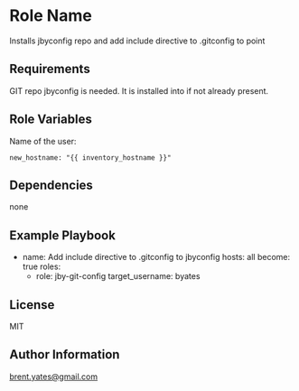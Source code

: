 Role Name
=========

Installs jbyconfig repo and add include directive to <user>.gitconfig to
point

Requirements
------------

GIT repo jbyconfig is needed. It is installed into <home>if not already present.

Role Variables
--------------

Name of the user:

    new_hostname: "{{ inventory_hostname }}"

Dependencies
------------

none

Example Playbook
----------------

- name: Add include directive to .gitconfig to jbyconfig
  hosts: all
  become: true
  roles:
  - role: jby-git-config
    target_username: byates

License
-------

MIT

Author Information
------------------

brent.yates@gmail.com

